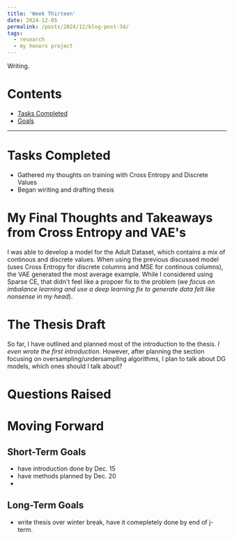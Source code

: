 ```yaml
---
title: 'Week Thirteen'
date: 2024-12-05
permalink: /posts/2024/12/blog-post-34/
tags:
  - research
  - my honors project
---
```


Writing.

# Contents

- [Tasks Completed](#tasks)
- [Goals](#moving)


---


<a name="tasks"></a>
# Tasks Completed 
- Gathered my thoughts on training with Cross Entropy and Discrete Values
- Began wiriting and drafting thesis

# My Final Thoughts and Takeaways from Cross Entropy and VAE's
I was able to develop a model for the Adult Dataset, which contains a mix of continous and discrete values. When using the previous discussed model (uses Cross Entropy for discrete columns and MSE for continous columns), the VAE generated the most average example. While I considered using Sparse CE, that didn't feel like a propoer fix to the problem (_we focus on imbalance learning and use a deep learning fix to generate data felt like nonsense in my head_). 

# The Thesis Draft
So far, I have outlined and planned most of the introduction to the thesis. _I even wrote the first introduction_. However, after planning the section focusing on oversampling/undersampling algorithms, I plan to talk about DG models, which ones should I talk about?

<a name="questions"></a>
# Questions Raised
<a name="moving"></a>
# Moving Forward
## Short-Term Goals
- have introduction done by Dec. 15
- have methods planned by Dec. 20
- 
## Long-Term Goals
- write thesis over winter break, have it comepletely done by end of j-term.
